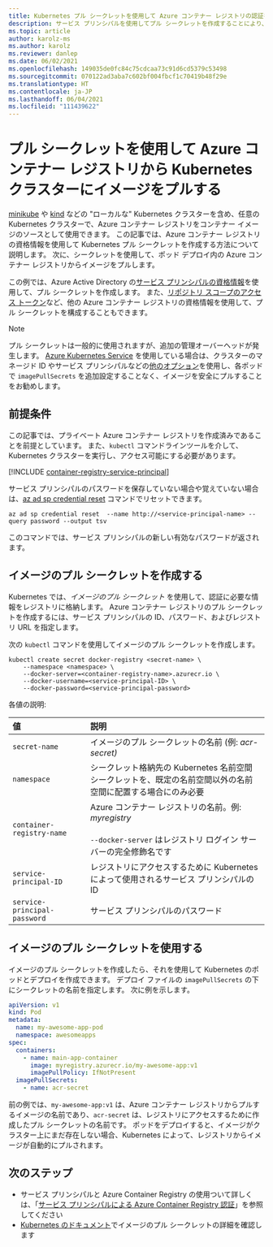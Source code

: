 ```yaml
---
title: Kubernetes プル シークレットを使用して Azure コンテナー レジストリの認証を行う
description: サービス プリンシパルを使用してプル シークレットを作成することにより、Kubernetes クラスターに、Azure コンテナー レジストリ内のイメージへのアクセスを提供する方法について説明します
ms.topic: article
author: karolz-ms
ms.author: karolz
ms.reviewer: danlep
ms.date: 06/02/2021
ms.openlocfilehash: 149035de0fc84c75cdcaa73c91d6cd5379c53498
ms.sourcegitcommit: 070122ad3aba7c602bf004fbcf1c70419b48f29e
ms.translationtype: HT
ms.contentlocale: ja-JP
ms.lasthandoff: 06/04/2021
ms.locfileid: "111439622"
---
```

# <a name="pull-images-from-an-azure-container-registry-to-a-kubernetes-cluster-using-a-pull-secret"></a>プル シークレットを使用して Azure コンテナー レジストリから Kubernetes クラスターにイメージをプルする

[minikube](https://minikube.sigs.k8s.io/) や [kind](https://kind.sigs.k8s.io/) などの "ローカルな" Kubernetes クラスターを含め、任意の Kubernetes クラスターで、Azure コンテナー レジストリをコンテナー イメージのソースとして使用できます。 この記事では、Azure コンテナー レジストリの資格情報を使用して Kubernetes プル シークレットを作成する方法について説明します。 次に、シークレットを使用して、ポッド デプロイ内の Azure コンテナー レジストリからイメージをプルします。

この例では、Azure Active Directory の[サービス プリンシパルの資格情報](container-registry-auth-service-principal.md)を使用して、プル シークレットを作成します。 また、[リポジトリ スコープのアクセス トークン](container-registry-repository-scoped-permissions.md)など、他の Azure コンテナー レジストリの資格情報を使用して、プル シークレットを構成することもできます。

> [!NOTE]
> プル シークレットは一般的に使用されますが、追加の管理オーバーヘッドが発生します。 [Azure Kubernetes Service](../aks/intro-kubernetes.md) を使用している場合は、クラスターのマネージド ID やサービス プリンシパルなどの[他のオプション](authenticate-kubernetes-options.md)を使用し、各ポッドで `imagePullSecrets` を追加設定することなく、イメージを安全にプルすることをお勧めします。

## <a name="prerequisites"></a>前提条件

この記事では、プライベート Azure コンテナー レジストリを作成済みであることを前提としています。 また、`kubectl` コマンドラインツールを介して、Kubernetes クラスターを実行し、アクセス可能にする必要があります。

[!INCLUDE [container-registry-service-principal](../../includes/container-registry-service-principal.md)]

サービス プリンシパルのパスワードを保存していない場合や覚えていない場合は、[az ad sp credential reset][az-ad-sp-credential-reset] コマンドでリセットできます。

```azurecli
az ad sp credential reset  --name http://<service-principal-name> --query password --output tsv
```

このコマンドでは、サービス プリンシパルの新しい有効なパスワードが返されます。

## <a name="create-an-image-pull-secret"></a>イメージのプル シークレットを作成する

Kubernetes では、*イメージのプル シークレット* を使用して、認証に必要な情報をレジストリに格納します。 Azure コンテナー レジストリのプル シークレットを作成するには、サービス プリンシパルの ID、パスワード、およびレジストリ URL を指定します。 

次の `kubectl` コマンドを使用してイメージのプル シークレットを作成します。

```console
kubectl create secret docker-registry <secret-name> \
    --namespace <namespace> \
    --docker-server=<container-registry-name>.azurecr.io \
    --docker-username=<service-principal-ID> \
    --docker-password=<service-principal-password>
```
各値の説明:

| 値 | 説明 |
| :--- | :--- |
| `secret-name` | イメージのプル シークレットの名前 (例: *acr-secret)* |
| `namespace` | シークレット格納先の Kubernetes 名前空間 <br/> シークレットを、既定の名前空間以外の名前空間に配置する場合にのみ必要 |
| `container-registry-name` | Azure コンテナー レジストリの名前。例: *myregistry*<br/><br/>`--docker-server` はレジストリ ログイン サーバーの完全修飾名です  |
| `service-principal-ID` | レジストリにアクセスするために Kubernetes によって使用されるサービス プリンシパルの ID |
| `service-principal-password` | サービス プリンシパルのパスワード |

## <a name="use-the-image-pull-secret"></a>イメージのプル シークレットを使用する

イメージのプル シークレットを作成したら、それを使用して Kubernetes のポッドとデプロイを作成できます。 デプロイ ファイルの `imagePullSecrets` の下にシークレットの名前を指定します。 次に例を示します。

```yaml
apiVersion: v1
kind: Pod
metadata:
  name: my-awesome-app-pod
  namespace: awesomeapps
spec:
  containers:
    - name: main-app-container
      image: myregistry.azurecr.io/my-awesome-app:v1
      imagePullPolicy: IfNotPresent
  imagePullSecrets:
    - name: acr-secret
```

前の例では、`my-awesome-app:v1` は、Azure コンテナー レジストリからプルするイメージの名前であり、`acr-secret` は、レジストリにアクセスするために作成したプル シークレットの名前です。 ポッドをデプロイすると、イメージがクラスター上にまだ存在しない場合、Kubernetes によって、レジストリからイメージが自動的にプルされます。


## <a name="next-steps"></a>次のステップ

* サービス プリンシパルと Azure Container Registry の使用ついて詳しくは、「[サービス プリンシパルによる Azure Container Registry 認証](container-registry-auth-service-principal.md)」を参照してください
* [Kubernetes のドキュメント](https://kubernetes.io/docs/concepts/containers/images/#specifying-imagepullsecrets-on-a-pod)でイメージのプル シークレットの詳細を確認します


<!-- IMAGES -->

<!-- LINKS - External -->
[acr-scripts-cli]: https://github.com/Azure/azure-docs-cli-python-samples/tree/master/container-registry
[acr-scripts-psh]: https://github.com/Azure/azure-docs-powershell-samples/tree/master/container-registry

<!-- LINKS - Internal -->
[az-ad-sp-credential-reset]: /cli/azure/ad/sp/credential#az_ad_sp_credential_reset